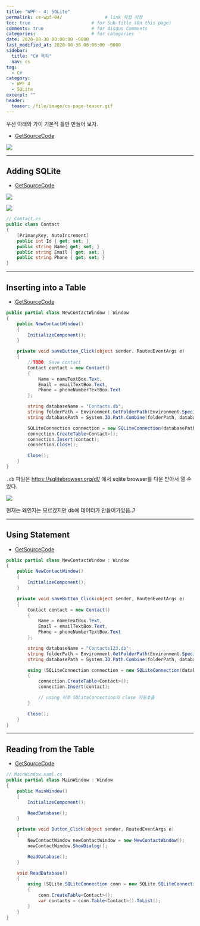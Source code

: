 ```yaml
---
title: "WPF - 4: SQLite"
permalink: cs-wpf-04/                # link 직접 지정
toc: true                       # for Sub-title (On this page)
comments: true                  # for disqus Comments
categories:                     # for categories
date: 2020-08-30 00:00:00 -0000
last_modified_at: 2020-08-30 00:00:00 -0000
sidebar:
  title: "C# 목차"
  nav: cs
tag:
  - C#
category:
  - WPF 4
  - SQLite
excerpt: ""
header:
  teaser: /file/image/cs-page-teaser.gif
---
```


우선 아래와 가이 기본적 틀만 만들어 보자.

* [GetSourceCode](https://github.com/EasyCoding-7/WPFExample/tree/master/WPF-4)

![](/file/image/cs-wpf-4-1.png)

---

## Adding SQLite

* [GetSourceCode](https://github.com/EasyCoding-7/WPFExample/tree/master/WPF-4-1)

![](/file/image/cs-wpf-4-2.png)

![](/file/image/cs-wpf-4-3.png)


```csharp
// Contact.cs
public class Contact
{
    [PrimaryKey, AutoIncrement]
    public int Id { get; set; }
    public string Name{ get; set; }
    public string Email { get; set; }
    public string Phone { get; set; }
}
```

---

## Inserting into a Table

* [GetSourceCode](https://github.com/EasyCoding-7/WPFExample/tree/master/WPF-4-2)

```csharp
public partial class NewContactWindow : Window
{
    public NewContactWindow()
    {
        InitializeComponent();
    }

    private void saveButton_Click(object sender, RoutedEventArgs e)
    {
        //TODO: Save contact
        Contact contact = new Contact()
        {
            Name = nameTextBox.Text,
            Email = emailTextBox.Text,
            Phone = phoneNumberTextBox.Text
        };

        string databaseName = "Contacts.db";
        string folderPath = Environment.GetFolderPath(Environment.SpecialFolder.MyDocuments);
        string databasePath = System.IO.Path.Combine(folderPath, databaseName);

        SQLiteConnection connection = new SQLiteConnection(databasePath);
        connection.CreateTable<Contact>();
        connection.Insert(contact);
        connection.Close();

        Close();
    }
}
```

`.db` 파일은 https://sqlitebrowser.org/dl/ 에서 sqlite browser를 다운 받아서 열 수 있다.

![](/file/image/cs-wpf-4-4.png)

현재는 왜인지는 모르겠지만 db에 데이터가 안들어가있음..?

---

## Using Statement

* [GetSourceCode](https://github.com/EasyCoding-7/WPFExample/tree/master/WPF-4-3)

```csharp
public partial class NewContactWindow : Window
{
    public NewContactWindow()
    {
        InitializeComponent();
    }

    private void saveButton_Click(object sender, RoutedEventArgs e)
    {
        Contact contact = new Contact()
        {
            Name = nameTextBox.Text,
            Email = emailTextBox.Text,
            Phone = phoneNumberTextBox.Text
        };

        string databaseName = "Contacts123.db";
        string folderPath = Environment.GetFolderPath(Environment.SpecialFolder.MyDocuments);
        string databasePath = System.IO.Path.Combine(folderPath, databaseName);

        using (SQLiteConnection connection = new SQLiteConnection(databasePath))
        {
            connection.CreateTable<Contact>();
            connection.Insert(contact);

            // using 이후 SQLiteConnection의 close 자동호출
        }

        Close();
    }
}
```

---

## Reading from the Table

* [GetSourceCode](https://github.com/EasyCoding-7/WPFExample/tree/master/WPF-4-4)

```csharp
// MainWindow.xaml.cs
public partial class MainWindow : Window
{
    public MainWindow()
    {
        InitializeComponent();

        ReadDatabase();
    }

    private void Button_Click(object sender, RoutedEventArgs e)
    {
        NewContactWindow newContactWindow = new NewContactWindow();
        newContactWindow.ShowDialog();

        ReadDatabase();
    }

    void ReadDatabase()
    {
        using (SQLite.SQLiteConnection conn = new SQLite.SQLiteConnection(App.databasePath))
        {
            conn.CreateTable<Contact>();
            var contacts = conn.Table<Contact>().ToList();
        }
    }
}
```